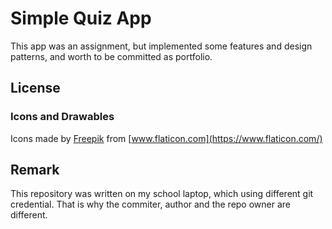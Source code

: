 # Simple Quiz App

This app was an assignment, but implemented some features and design patterns, and worth to be committed as portfolio.

## License

### Icons and Drawables

Icons made by [Freepik](https://www.freepik.com) from [www.flaticon.com](https://www.flaticon.com/)

## Remark

This repository was written on my school laptop, which using different git credential.
That is why the commiter, author and the repo owner are different.
